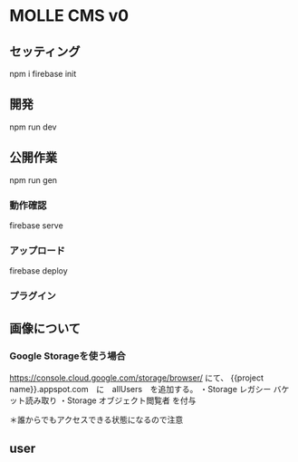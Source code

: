 # MOLLE CMS v0

## セッティング
npm i
firebase init

## 開発
npm run dev

## 公開作業
npm run gen

### 動作確認
firebase serve

### アップロード
firebase deploy

### プラグイン


## 画像について
### Google Storageを使う場合
https://console.cloud.google.com/storage/browser/
にて、
{{project name}}.appspot.com　に　allUsers　を追加する。
・Storage レガシー バケット読み取り
・Storage オブジェクト閲覧者
を付与

＊誰からでもアクセスできる状態になるので注意

## user
